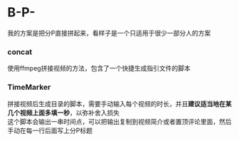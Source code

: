 # B-P-
我的方案是把分P直接拼起来，看样子是一个只适用于很少一部分人的方案

### concat
使用ffmpeg拼接视频的方法，包含了一个快捷生成指引文件的脚本  

### TimeMarker
拼接视频后生成目录的脚本，需要手动输入每个视频的时长，并且**建议适当地在某几个视频上面多填一秒**，以弥补舍入损失  
这个脚本会输出一串时间点，可以把输出复制到视频简介或者置顶评论里面，然后手动在每一行后面写上分P标题  
